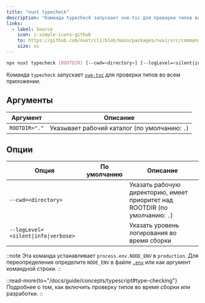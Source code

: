 ```yaml
---
title: "nuxt typecheck"
description: "Команда typecheck запускает vue-tsc для проверки типов во всем приложении."
links:
  - label: Source
    icon: i-simple-icons-github
    to: https://github.com/nuxt/cli/blob/main/packages/nuxi/src/commands/typecheck.ts
    size: xs
---
```


<!--typecheck-cmd-->
```bash [Terminal]
npx nuxt typecheck [ROOTDIR] [--cwd=<directory>] [--logLevel=<silent|info|verbose>]
```
<!--/typecheck-cmd-->

Команда `typecheck` запускает [`vue-tsc`](https://github.com/vuejs/language-tools/tree/master/packages/tsc) для проверки типов во всем приложении.

## Аргументы

<!--typecheck-args-->
Аргумент | Описание
--- | ---
`ROOTDIR="."` | Указывает рабочий каталог (по умолчанию: `.`)
<!--/typecheck-args-->

## Опции

<!--typecheck-opts-->
Опция | По умолчанию | Описание
--- | --- | ---
`--cwd=<directory>` |  | Указать рабочую директорию, имеет приоритет над ROOTDIR (по умолчанию: `.`)
`--logLevel=<silent\|info\|verbose>` |  | Указать уровень логирования во время сборки
<!--/typecheck-opts-->

::note
Эта команда устанавливает `process.env.NODE_ENV` в `production`. Для переопределения определите `NODE_ENV` в файле [`.env`](/docs/guide/directory-structure/env) или как аргумент командной строки.
::

::read-more{to="/docs/guide/concepts/typescript#type-checking"}
Подробнее о том, как включить проверку типов во время сборки или разработки.
::